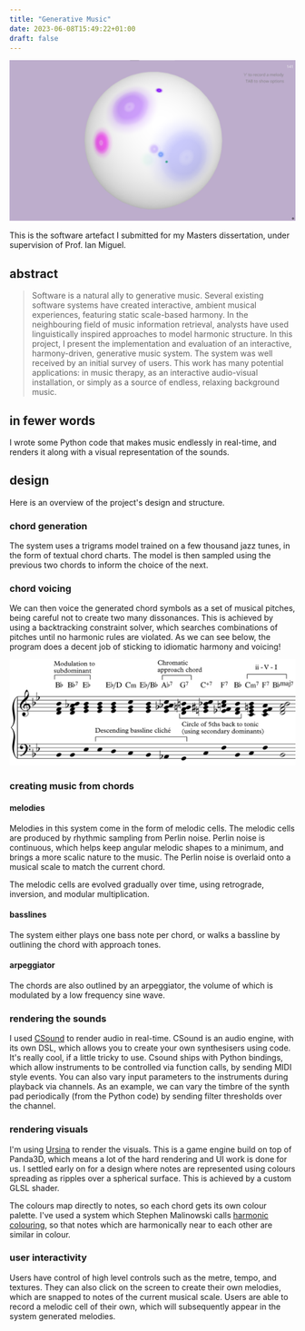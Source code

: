 ```yaml
---
title: "Generative Music"
date: 2023-06-08T15:49:22+01:00
draft: false
---
```


![image](app.png)

This is the software artefact I submitted for my Masters dissertation, under supervision of Prof. Ian Miguel.

## abstract
> Software is a natural ally to generative music. Several existing software systems have
created interactive, ambient musical experiences, featuring static scale-based harmony.
In the neighbouring field of music information retrieval, analysts have used linguistically
inspired approaches to model harmonic structure.
In this project, I present the implementation and evaluation of an interactive, harmony-driven, generative music system. The system was well received by an initial survey of
users. This work has many potential applications: in music therapy, as an interactive
audio-visual installation, or simply as a source of endless, relaxing background music.


## in fewer words
I wrote some Python code that makes music endlessly in real-time, and renders it along with a visual representation of the sounds.

## design
Here is an overview of the project's design and structure.

### chord generation
The system uses a trigrams model trained on a few thousand jazz tunes, in the form of textual chord charts. The model is then sampled using the previous two chords to inform the choice of the next.

### chord voicing
We can then voice the generated chord symbols as a set of musical pitches, being careful not to create two many dissonances. This is achieved by using a backtracking constraint solver, which searches combinations of pitches until no harmonic rules are violated. As we can see below, the program does a decent job of sticking to idiomatic harmony and voicing!

![harmony](analysis.png)

### creating music from chords
#### melodies
Melodies in this system come in the form of melodic cells. The melodic cells are produced by rhythmic sampling from Perlin noise. Perlin noise is continuous, which helps keep angular melodic shapes to a minimum, and brings a more scalic nature to the music. The Perlin noise is overlaid onto a musical scale to match the current chord.

The melodic cells are evolved gradually over time, using retrograde, inversion, and modular multiplication.

#### basslines
The system either plays one bass note per chord, or walks a bassline by outlining the chord with approach tones.

#### arpeggiator
The chords are also outlined by an arpeggiator, the volume of which is modulated by a low frequency sine wave.

### rendering the sounds
I used [CSound](https://csound.com/) to render audio in real-time. CSound is an audio engine, with its own DSL, which allows you to create your own synthesisers using code. It's really cool, if a little tricky to use. Csound ships with Python bindings, which allow instruments to be controlled via function calls, by sending MIDI style events. You can also vary input parameters to the instruments during playback via channels. As an example, we can vary the timbre of the synth pad periodically (from the Python code) by sending filter thresholds over the channel.

### rendering visuals
I'm using [Ursina](https://www.ursinaengine.org/) to render the visuals. This is a game engine build on top of Panda3D, which means a lot of the hard rendering and UI work is done for us. I settled early on for a design where notes are represented using colours spreading as ripples over a spherical surface. This is achieved by a custom GLSL shader.

The colours map directly to notes, so each chord gets its own colour palette. I've used a system which Stephen Malinowski calls [harmonic colouring](https://www.musanim.com/HarmonicColoring/), so that notes which are harmonically near to each other are similar in colour.

### user interactivity
Users have control of high level controls such as the metre, tempo, and textures. They can also click on the screen to create their own melodies, which are snapped to notes of the current musical scale. Users are able to record a melodic cell of their own, which will subsequently appear in the system generated melodies.

